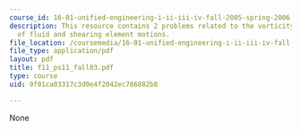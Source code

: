 ```yaml
---
course_id: 16-01-unified-engineering-i-ii-iii-iv-fall-2005-spring-2006
description: This resource contains 2 problems related to the vorticity, strain rate
  of fluid and shearing element motions.
file_location: /coursemedia/16-01-unified-engineering-i-ii-iii-iv-fall-2005-spring-2006/9f01ca03317c3d0e4f2042ec786882b8_f11_ps11_fall03.pdf
file_type: application/pdf
layout: pdf
title: f11_ps11_fall03.pdf
type: course
uid: 9f01ca03317c3d0e4f2042ec786882b8

---
```

None